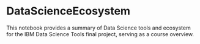 # DataScienceEcosystem
This notebook provides a summary of Data Science tools and ecosystem for the IBM Data Science Tools final project, serving as a course overview.
